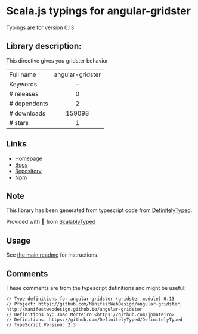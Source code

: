 
# Scala.js typings for angular-gridster

Typings are for version 0.13

## Library description:
This directive gives you gridster behavior

|                    |                 |
| ------------------ | :-------------: |
| Full name          | angular-gridster |
| Keywords           | - |
| # releases         | 0 |
| # dependents       | 2 |
| # downloads        | 159098 |
| # stars            | 1 |

## Links
- [Homepage](http://manifestwebdesign.github.io/angular-gridster)
- [Bugs](https://github.com/ManifestWebDesign/angular-gridster/issues)
- [Repository](https://github.com/ManifestWebDesign/angular-gridster)
- [Npm](https://www.npmjs.com/package/angular-gridster)
    


## Note
This library has been generated from typescript code from [DefinitelyTyped](https://definitelytyped.org).

Provided with :purple_heart: from [ScalablyTyped](https://github.com/oyvindberg/ScalablyTyped)

## Usage
See [the main readme](../../readme.md) for instructions.

## Comments

These comments are from the typescript definitions and might be useful:
```
// Type definitions for angular-gridster (gridster module) 0.13
// Project: https://github.com/ManifestWebDesign/angular-gridster, http://manifestwebdesign.github.io/angular-gridster
// Definitions by: Joao Monteiro <https://github.com/jpmnteiro>
// Definitions: https://github.com/DefinitelyTyped/DefinitelyTyped
// TypeScript Version: 2.3

```

